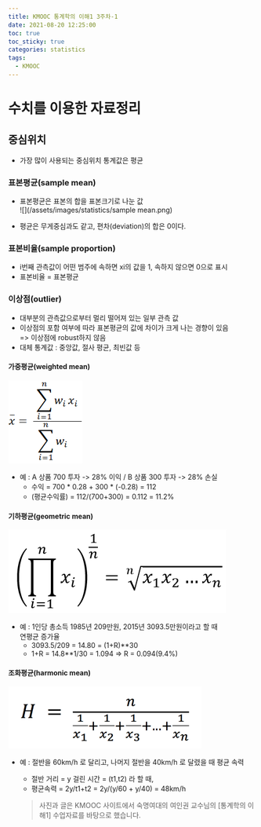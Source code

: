 ```yaml
---
title: KMOOC 통계학의 이해1 3주차-1
date: 2021-08-20 12:25:00
toc: true
toc_sticky: true
categories: statistics
tags:
  - KMOOC
---
```


# 수치를 이용한 자료정리

## 중심위치
- 가장 많이 사용되는 중심위치 통계값은 평균

### 표본평균(sample mean)
- 표본평균은 표본의 합을 표본크기로 나눈 값  
![](/assets/images/statistics/sample mean.png)

- 평균은 무게중심과도 같고, 편차(deviation)의 합은 0이다.

### 표본비율(sample proportion)

- i번째 관측값이 어떤 범주에 속하면 xi의 값을 1, 속하지 않으면 0으로 표시  
- 표본비율 = 표본평균

### 이상점(outlier)
- 대부분의 관측값으로부터 멀리 떨어져 있는 일부 관측 값
- 이상점의 포함 여부에 따라 표본평균의 값에 차이가 크게 나는 경향이 있음   
  => 이상점에 robust하지 않음
- 대체 통계값 : 중앙값, 절사 평균, 최빈값 등

#### 가중평균(weighted mean)
![](/assets/images/statistics/weightedmean.png) 
- 예 : A 상품 700 투자 -> 28% 이익 / B 상품 300 투자 -> 28% 손실  
  - 수익 = 700 * 0.28 + 300 * (-0.28) = 112
  - (평균수익률) = 112/(700+300) = 0.112 = 11.2%

#### 기하평균(geometric mean)  
![](/assets/images/statistics/geometricmean.png) 
- 예 : 1인당 총소득 1985년 209만원, 2015년 3093.5만원이라고 할 때  
연평균 증가율
  - 3093.5/209 = 14.80 = (1+R)**30
  - 1+R = 14.8**1/30 = 1.094 => R = 0.094(9.4%)

#### 조화평균(harmonic mean)  
![](/assets/images/statistics/harmonicmean.png)  
- 예 : 절반을 60km/h 로 달리고, 나머지 절반을 40km/h 로 달렸을 때 평균 속력  
  - 절반 거리 = y 걸린 시간 = (t1,t2) 라 할 때,  
  - 평균속력 = 2y/t1+t2 = 2y/(y/60 + y/40) = 48km/h

  > 사진과 글은 KMOOC 사이트에서 숙명여대의 여인권 교수님의 [통계학의 이해1] 수업자료를 바탕으로 했습니다.  

